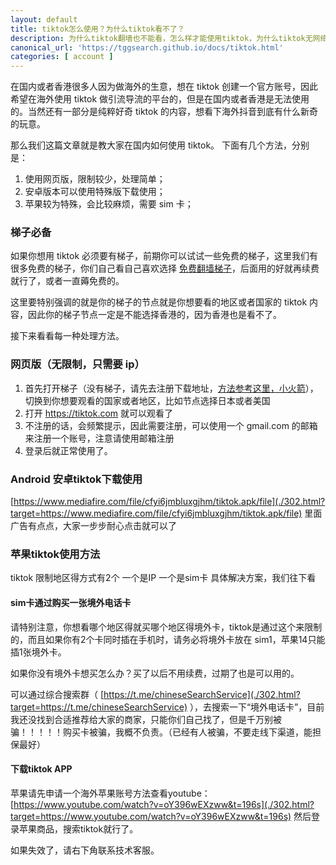 ```yaml
---
layout: default
title: tiktok怎么使用？为什么tiktok看不了？
description: 为什么tiktok翻墙也不能看，怎么样才能使用tiktok，为什么tiktok无网络连接，这种情况怎么解决呢？
canonical_url: 'https://tggsearch.github.io/docs/tiktok.html'
categories: [ account ]
---
```

在国内或者香港很多人因为做海外的生意，想在 tiktok 创建一个官方账号，因此希望在海外使用 tiktok 做引流导流的平台的，但是在国内或者香港是无法使用的。当然还有一部分是纯粹好奇 tiktok 的内容，想看下海外抖音到底有什么新奇的玩意。

那么我们这篇文章就是教大家在国内如何使用 tiktok。
下面有几个方法，分别是：

1. 使用网页版，限制较少，处理简单；
2. 安卓版本可以使用特殊版下载使用；
3. 苹果较为特殊，会比较麻烦，需要 sim 卡；

### 梯子必备
如果你想用 tiktok 必须要有梯子，前期你可以试试一些免费的梯子，这里我们有很多免费的梯子，你们自己看自己喜欢选择 [免费翻墙梯子](./vpn-kl.html)，后面用的好就再续费就行了，或者一直薅免费的。

这里要特别强调的就是你的梯子的节点就是你想要看的地区或者国家的 tiktok 内容，因此你的梯子节点一定是不能选择香港的，因为香港也是看不了。

接下来看看每一种处理方法。
### 网页版（无限制，只需要 ip）
1. 首先打开梯子（没有梯子，请先去注册下载地址，[方法参考这里，小火箭](./vpn.html)），切换到你想要观看的国家或者地区，比如节点选择日本或者美国
2. 打开 https://tiktok.com 就可以观看了
3. 不注册的话，会频繁提示，因此需要注册，可以使用一个 gmail.com 的邮箱来注册一个账号，注意请使用邮箱注册
4. 登录后就正常使用了。

### Android 安卓tiktok下载使用
[https://www.mediafire.com/file/cfyi6jmbluxgjhm/tiktok.apk/file](./302.html?target=https://www.mediafire.com/file/cfyi6jmbluxgjhm/tiktok.apk/file)
里面广告有点点，大家一步步耐心点击就可以了
### 苹果tiktok使用方法
tiktok 限制地区得方式有2个
一个是IP
一个是sim卡
具体解决方案，我们往下看
#### sim卡通过购买一张境外电话卡
请特别注意，你想看哪个地区得就买哪个地区得境外卡，tiktok是通过这个来限制的，而且如果你有2个卡同时插在手机时，请务必将境外卡放在 sim1，苹果14只能插1张境外卡。

如果你没有境外卡想买怎么办？买了以后不用续费，过期了也是可以用的。

可以通过综合搜索群（ [https://t.me/chineseSearchService](./302.html?target=https://t.me/chineseSearchService) ），去搜索一下“境外电话卡”，目前我还没找到合适推荐给大家的商家，只能你们自己找了，但是千万别被骗！！！！！购买卡被骗，我概不负责。（已经有人被骗，不要走线下渠道，能担保最好）

#### 下载tiktok APP
苹果请先申请一个海外苹果账号方法查看youtube：[https://www.youtube.com/watch?v=oY396wEXzww&t=196s](./302.html?target=https://www.youtube.com/watch?v=oY396wEXzww&t=196s)
然后登录苹果商品，搜索tiktok就行了。

如果失效了，请右下角联系技术客服。